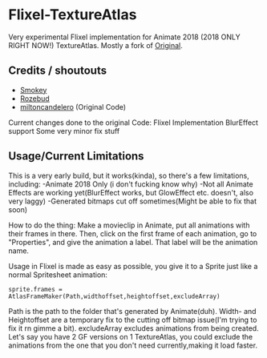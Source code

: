 # Flixel-TextureAtlas
 
 Very experimental Flixel implementation for Animate 2018 (2018 ONLY RIGHT NOW!) TextureAtlas. Mostly a fork of [Original](https://github.com/miltoncandelero/OpenFLAnimateAtlas).

 ## Credits / shoutouts

 - [Smokey](https://twitter.com/Smokey_5_)
 - [Rozebud](https://twitter.com/helpme_thebigt)
 - [miltoncandelero](https://github.com/miltoncandelero) (Original Code)

 Current changes done to the original Code:
 Flixel Implementation
 BlurEffect support
 Some very minor fix stuff

  ## Usage/Current Limitations

  This is a very early build, but it works(kinda), so there's a few limitations, including:
  -Animate 2018 Only (i don't fucking know why)
  -Not all Animate Effects are working yet(BlurEffect works, but GlowEffect etc. doesn't, also very laggy)
  -Generated bitmaps cut off sometimes(Might be able to fix that soon)

  How to do the thing:
  Make a movieclip in Animate, put all animations with their frames in there. Then, click on the first frame of each animation, go to "Properties", and give the animation a label. That label will be the animation name.

  Usage in Flixel is made as easy as possible, you give it to a Sprite just like a normal Spritesheet animation:

 `sprite.frames = AtlasFrameMaker(Path,widthoffset,heightoffset,excludeArray)`
 
 Path is the path to the folder that's generated by Animate(duh).
 Width- and Heightoffset are a temporary fix to the cutting off bitmap issue(I'm trying to fix it rn gimme a bit).
 excludeArray excludes animations from being created. Let's say you have 2 GF versions on 1 TextureAtlas, you could exclude the animations from the one that you don't need currently,making it load faster.

    
